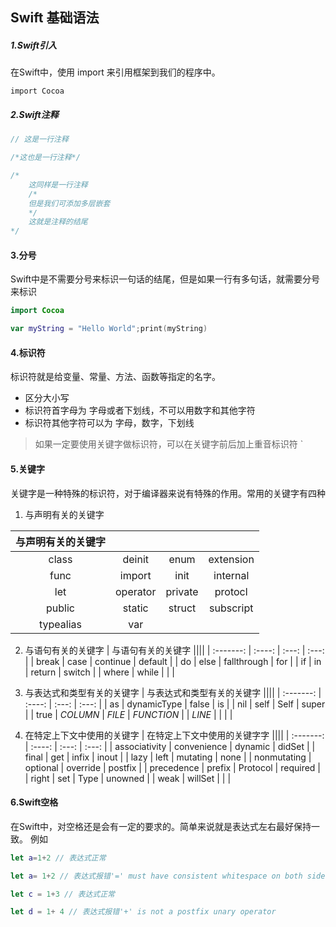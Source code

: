 ## Swift 基础语法

##### 1.Swift引入

  在Swift中，使用 import 来引用框架到我们的程序中。
  ``` 
  import Cocoa 
  ```
##### 2.Swift注释
```swift
// 这是一行注释
```
```swift
/*这也是一行注释*/
```
```swift
/*
    这同样是一行注释
    /*
    但是我们可添加多层嵌套
    */
    这就是注释的结尾
*/
```
#### 3.分号
Swift中是不需要分号来标识一句话的结尾，但是如果一行有多句话，就需要分号来标识

```swift
import Cocoa

var myString = "Hello World";print(myString)

```

#### 4.标识符
标识符就是给变量、常量、方法、函数等指定的名字。

- 区分大小写
- 标识符首字母为 字母或者下划线，不可以用数字和其他字符
- 标识符其他字符可以为 字母，数字，下划线

> 如果一定要使用关键字做标识符，可以在关键字前后加上重音标识符 `
> 

#### 5.关键字
关键字是一种特殊的标识符，对于编译器来说有特殊的作用。常用的关键字有四种

1. 与声明有关的关键字

| 与声明有关的关键字 ||||
| :-------: | :----: | :---: | :---: |
| class     | deinit | enum   |extension|
| func | import |  init    | internal |
| let    | operator   |  private   | protocl |
| public     | static    |  struct  | subscript |
| typealias     | var    |    |  |

2. 与语句有关的关键字
| 与语句有关的关键字 ||||
| :-------: | :----: | :---: | :---: |
| break | case |  continue    | default |
| do    | else   |  fallthrough   | for |
| if     | in    |  return  | switch |
| where     | while    |    |  |

3. 与表达式和类型有关的关键字
| 与表达式和类型有关的关键字 ||||
| :-------: | :----: | :---: | :---: |
| as | dynamicType |  false    | is |
| nil    | self   |  Self   | super |
| true     | _COLUMN_    |  _FILE_  | _FUNCTION_ |
| _LINE_     |     |    |  |


4. 在特定上下文中使用的关键字
| 在特定上下文中使用的关键字字 ||||
| :-------: | :----: | :---: | :---: |
| associativity | convenience |  dynamic    | didSet |
| final    | get   |  infix   | inout |
| lazy     | left    |  mutating  | none |
| nonmutating     | optional    | override   | postfix |
| precedence    | prefix   |  Protocol   | required |
| right     | set    |  Type  | unowned |
| weak     | willSet    |    |  |


#### 6.Swift空格
在Swift中，对空格还是会有一定的要求的。简单来说就是表达式左右最好保持一致。
例如

```swift
let a=1+2 // 表达式正常
```

```swift
let a= 1+2 // 表达式报错'=' must have consistent whitespace on both sides
```

```swift
let c = 1+3 // 表达式正常
```

```swift
let d = 1+ 4 // 表达式报错'+' is not a postfix unary operator
```
			
			
			
			
			
			
		